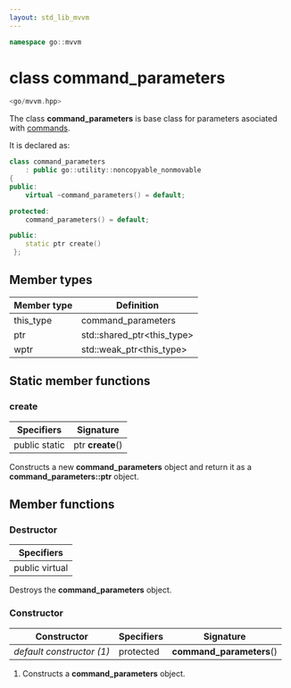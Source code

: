```yaml
---
layout: std_lib_mvvm
---
```


```c++
namespace go::mvvm
```

# class command_parameters

```c++
<go/mvvm.hpp>
```

The class **command_parameters** is base class for parameters asociated with
[commands](./class_template_basic_command_interface.html).

It is declared as:

```c++
class command_parameters
    : public go::utility::noncopyable_nonmovable
{
public:
    virtual ~command_parameters() = default;

protected:
    command_parameters() = default;

public:
    static ptr create()
 };
```

## Member types

Member type | Definition
-|-
this_type | command_parameters
ptr | std\::shared_ptr\<this_type>
wptr | std\::weak_ptr\<this_type>

## Static member functions

### create

Specifiers | Signature
-|-
public static | ptr **create**()

Constructs a new **command_parameters** object and return it as a
**command_parameters\::ptr** object.

## Member functions

### Destructor

Specifiers |
-|
public virtual |

Destroys the **command_parameters** object.

### Constructor

Constructor | Specifiers | Signature
-|-|-
*default constructor (1)* | protected | **command_parameters**()

1. Constructs a **command_parameters** object.
